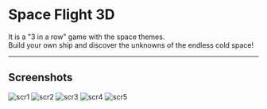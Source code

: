 # Space Flight 3D

It is a "3 in a row" game with the space themes.  
Build your own ship and discover the unknowns of the endless cold space!

---

## Screenshots

![scr1](https://i.imgur.com/sPf9z1b.png)
![scr2](https://i.imgur.com/OZajkG5.png)
![scr3](https://i.imgur.com/SeII2VX.png)
![scr4](https://i.imgur.com/Oc7NPJN.png)
![scr5](https://i.imgur.com/ftatoN2.png)
